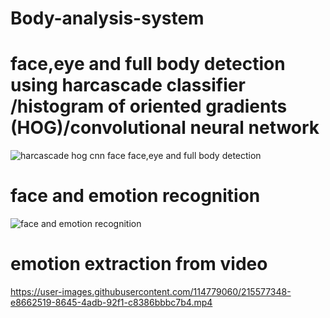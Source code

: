 # Body-analysis-system

  # face,eye and full body detection using harcascade classifier /histogram of oriented gradients (HOG)/convolutional neural network
  ![harcascade hog cnn face face,eye and full body detection](https://user-images.githubusercontent.com/114779060/215575856-106ea2b8-9832-4116-9fa5-93ff6554380f.jpg)

# face and emotion recognition
![face and emotion recognition](https://user-images.githubusercontent.com/114779060/215576354-958a8dc8-1581-4797-9753-d5b380974520.jpg)

# emotion  extraction from video
https://user-images.githubusercontent.com/114779060/215577348-e8662519-8645-4adb-92f1-c8386bbbc7b4.mp4
